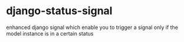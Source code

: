 # django-status-signal
enhanced django signal which enable you to trigger a signal only if the model instance is in a certain status
